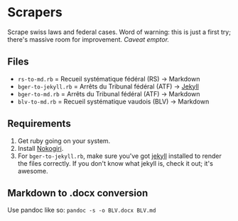 # Scrapers
Scrape swiss laws and federal cases.
Word of warning: this is just a first try; there's massive room for improvement. _Caveat emptor._

## Files
- `rs-to-md.rb` = Recueil systématique fédéral (RS) → Markdown
- `bger-to-jekyll.rb` = Arrêts du Tribunal fédéral (ATF) → [Jekyll](https://jekyllrb.com)
- `bger-to-md.rb` = Arrêts du Tribunal fédéral (ATF) → Markdown
- `blv-to-md.rb` = Recueil systématique vaudois (BLV) → Markdown

## Requirements
1. Get ruby going on your system.
2. Install [Nokogiri](http://www.nokogiri.org/tutorials/installing_nokogiri.html).
3. For `bger-to-jekyll.rb`, make sure you've got [jekyll](https://jekyllrb.com) installed to render the files correctly. If you don't know what jekyll is, check it out; it's awesome.

## Markdown to .docx conversion
Use pandoc like so: `pandoc -s -o BLV.docx BLV.md`

